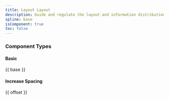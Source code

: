 ```yaml
---
title: Layout Layout
description: Guide and regulate the layout and information distribution on the page with a regular grid array, improve the consistency of the layout within the interface, and save costs.
spline: base
isComponent: true
toc: false
---
```


### Component Types

#### Basic

{{ base }}

#### Increase Spacing

{{ offset }}
